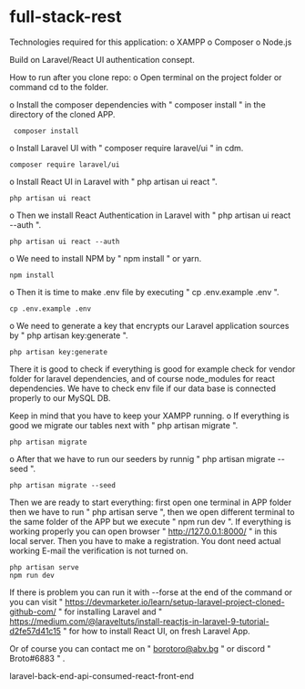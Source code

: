 # full-stack-rest
 
 Technologies required for this application:
  o XAMPP
  o Composer
  o Node.js
  
 Build on Laravel/React UI authentication consept.
 
 How to run after you clone repo:
  o Open terminal on the project folder or command cd to the folder.
   
  o Install the composer dependencies with " composer install " in the directory of the cloned APP.
     
     composer install
     
  o Install Laravel UI with " composer require laravel/ui " in cdm.
  
    composer require laravel/ui
    
  o Install React UI in Laravel with " php artisan ui react ".
  
    php artisan ui react
    
  o Then we install React Authentication in Laravel with " php artisan ui react --auth ".
  
    php artisan ui react --auth
    
  o We need to install NPM by " npm install " or yarn.
  
    npm install
    
  o Then it is time to make .env file by executing " cp .env.example .env ".
  
    cp .env.example .env
    
  o We need to generate a key that encrypts our Laravel application sources by " php artisan key:generate ".
  
    php artisan key:generate
  
  There it is good to check if everything is good for example check for vendor folder for laravel dependencies,
  and of course node_modules for react dependencies. We have to check env file if our data base is connected properly
  to our MySQL DB.
    
   Keep in mind that you have to keep your XAMPP running.
  o If everything is good we migrate our tables next with " php artisan migrate ".
  
    php artisan migrate
   
  o After that we have to run our seeders by runnig " php artisan migrate --seed ".
  
    php artisan migrate --seed
  
  Then we are ready to start everything: first open one terminal in APP folder then we have to run 
  " php artisan serve ", then we open different  terminal to the same folder of the APP but we execute 
  " npm run dev ". If everything is working properly you can open browser " http://127.0.0.1:8000/ " in this local 
  server. Then you have to make a registration. You dont need actual working E-mail the verification is not turned on. 
  
    php artisan serve
    npm run dev
  
  If there is problem you can run it with --forse at the end of the command or you can visit " https://devmarketer.io/learn/setup-laravel-project-cloned-github-com/ " 
  for installing Laravel and " https://medium.com/@laraveltuts/install-reactjs-in-laravel-9-tutorial-d2fe57d41c15 " for how to install React UI,
  on fresh Laravel App.
  
  Or of course you can contact me on " borotoro@abv.bg " or discord " Broto#6883 " .










laravel-back-end-api-consumed-react-front-end
